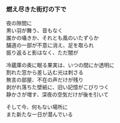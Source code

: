 ### 燃え尽きた街灯の下で

夜の隙間に  
黒い羽が舞う、音もなく  
誰かの囁きか、それとも風のいたずらか  
舗道の一部が不意に消え、足を取られ  
振り返ると影はなく、ただ闇が  

冷蔵庫の奥に眠る果実は、いつの間にか透明に  
割れた窓から差し込む光は刺さる  
無言の部屋、不在の声だけが残り  
剥がれ落ちた壁紙に、旧い記憶がこびりつく  
静かさが増す、深夜の空気だけが後を引いて  

そして今、何もない場所に  
また新たな一日が潜んでいる